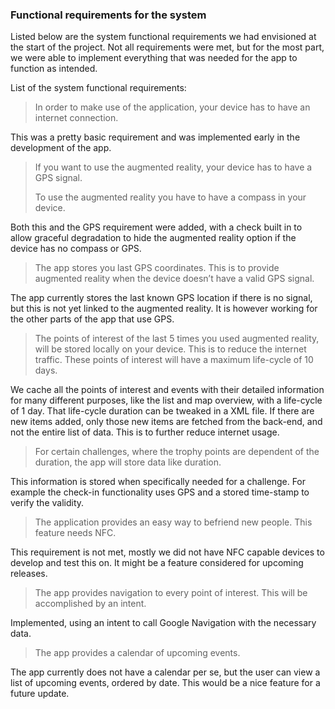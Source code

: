 ### Functional requirements for the system

Listed below are the system functional requirements we had envisioned at the start of the project. Not all requirements were met, but for the most part, we were able to implement everything that was needed for the app to function as intended.

List of the system functional requirements:

> In order to make use of the application, your device has to have an internet connection.

This was a pretty basic requirement and was implemented early in the development of the app.


> If you want to use the augmented reality, your device has to have a GPS signal.
> 
> To use the augmented reality you have to have a compass in your device.

Both this and the GPS requirement were added, with a check built in to allow graceful degradation to hide the augmented reality option if the device has no compass or GPS.

> The app stores you last GPS coordinates. This is to provide augmented reality when the device doesn’t have a valid GPS signal.

The app currently stores the last known GPS location if there is no signal, but this is not yet linked to the augmented reality. It is however working for the other parts of the app that use GPS.

> The points of interest of the last 5 times you used augmented reality, will be stored locally on your device. This is to reduce the internet traffic. These points of interest will have a maximum life-cycle of 10 days.

We cache all the points of interest and events with their detailed information for many different purposes, like the list and map overview, with a life-cycle of 1 day. That life-cycle duration can be tweaked in a XML file. If there are new items added, only those new items are fetched from the back-end, and not the entire list of data. This is to further reduce internet usage.

> For certain challenges, where the trophy points are dependent of the duration, the app will store data like duration.

This information is stored when specifically needed for a challenge. For example the check-in functionality uses GPS and a stored time-stamp to verify the validity.

> The application provides an easy way to befriend new people. This feature needs NFC.

This requirement is not met, mostly we did not have NFC capable devices to develop and test this on. It might be a feature considered for upcoming releases.

> The app provides navigation to every point of interest. This will be accomplished by an intent.

Implemented, using an intent to call Google Navigation with the necessary data.

> The app provides a calendar of upcoming events.

The app currently does not have a calendar per se, but the user can view a list of upcoming events, ordered by date. This would be a nice feature for a future update.
